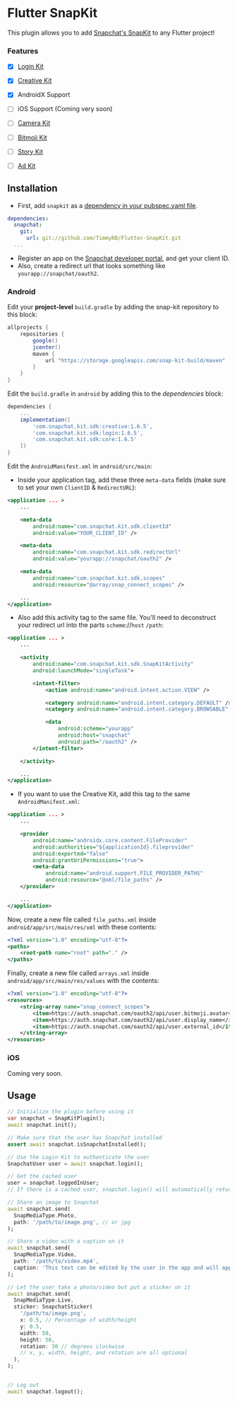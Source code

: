 # Flutter SnapKit

 This plugin allows you to add [Snapchat's SnapKit](https://kit.snapchat.com/) to any Flutter project!

### Features

- [x] [Login Kit](https://kit.snapchat.com/login-kit)

- [x] [Creative Kit](https://kit.snapchat.com/creative-kit)

- [x] AndroidX Support

- [ ] iOS Support (Coming very soon)

- [ ] [Camera Kit](https://kit.snapchat.com/camera-kit)

- [ ] [Bitmoji Kit](https://kit.snapchat.com/bitmoji-kit)

- [ ] [Story Kit](https://kit.snapchat.com/story-kit)

- [ ] [Ad Kit](https://kit.snapchat.com/ad-kit)



## Installation

- First, add `snapkit` as a [dependency in your pubspec.yaml file](https://flutter.io/platform-plugins/).

```yaml
dependencies:
  snapchat:
    git:
      url: git://github.com/TimmyRB/Flutter-SnapKit.git
  ...
```

- Register an app on the [Snapchat developer portal](https://kit.snapchat.com/portal), and get your client ID.
- Also, create a redirect url that looks something like `yourapp://snapchat/oauth2`.

### Android

Edit your **project-level** `build.gradle` by adding the snap-kit repository to this block:

```groovy
allprojects {
    repositories {
        google()
        jcenter()
        maven {
            url "https://storage.googleapis.com/snap-kit-build/maven"
        }
    }
}
```

Edit the `build.gradle` in `android` by adding this to the *dependencies* block:

```groovy
dependencies {
    ...
    implementation([
        'com.snapchat.kit.sdk:creative:1.6.5',
        'com.snapchat.kit.sdk:login:1.6.5',
        'com.snapchat.kit.sdk:core:1.6.5'
    ])
}
```

Edit the `AndroidManifest.xml` in `android/src/main`:

- Inside your application tag, add these three `meta-data` fields (make sure to set your own `ClientID` & `RedirectURL`):

```xml
<application ... >
    ...

    <meta-data
        android:name="com.snapchat.kit.sdk.clientId"
        android:value="YOUR_CLIENT_ID" />

    <meta-data
        android:name="com.snapchat.kit.sdk.redirectUrl"
        android:value="yourapp://snapchat/oauth2" />

    <meta-data
        android:name="com.snapchat.kit.sdk.scopes"
        android:resource="@array/snap_connect_scopes" />

    ...
</application>
```

- Also add this activity tag to the same file. You'll need to deconstruct your redirect url into the parts `scheme`://`host` `/path`:

```xml
<application ... >
    ...

    <activity
        android:name="com.snapchat.kit.sdk.SnapKitActivity"
        android:launchMode="singleTask">

        <intent-filter>
            <action android:name="android.intent.action.VIEW" />

            <category android:name="android.intent.category.DEFAULT" />
            <category android:name="android.intent.category.BROWSABLE" />

            <data
                android:scheme="yourapp"
                android:host="snapchat"
                android:path="/oauth2" />
        </intent-filter>

    </activity>

    ...
</application>
```

- If you want to use the Creative Kit, add this tag to the same `AndroidManifest.xml`:

```xml
<application ... >
    ...

    <provider
        android:name="androidx.core.content.FileProvider"
        android:authorities="${applicationId}.fileprovider"
        android:exported="false"
        android:grantUriPermissions="true">
        <meta-data
            android:name="android.support.FILE_PROVIDER_PATHS"
            android:resource="@xml/file_paths" />
    </provider>

    ...
</application>
```

Now, create a new file called `file_paths.xml` inside `android/app/src/main/res/xml` with these contents:

```xml
<?xml version="1.0" encoding="utf-8"?>
<paths>
    <root-path name="root" path="." />
</paths>
```

Finally, create a new file called `arrays.xml` inside `android/app/src/main/res/values` with the contents:

```xml
<?xml version="1.0" encoding="utf-8"?>
<resources>
    <string-array name="snap_connect_scopes">
        <item>https://auth.snapchat.com/oauth2/api/user.bitmoji.avatar</item>
        <item>https://auth.snapchat.com/oauth2/api/user.display_name</item>
        <item>https://auth.snapchat.com/oauth2/api/user.external_id</item>
    </string-array>
</resources>
```

### iOS

Coming very soon.

## Usage

```dart
// Initialize the plugin before using it
var snapchat = SnapKitPlugin();
await snapchat.init();

// Make sure that the user has Snapchat installed
assert await snapchat.isSnapchatInstalled();

// Use the Login Kit to authenticate the user
SnapchatUser user = await snapchat.login();

// Get the cached user
user = snapchat.loggedInUser;
// If there is a cached user, snapchat.login() will automatically return it

// Share an image to Snapchat
await snapchat.send(
  SnapMediaType.Photo,
  path: '/path/to/image.png', // or jpg
);

// Share a video with a caption on it
await snapchat.send(
  SnapMediaType.Video,
  path: '/path/to/video.mp4',
  caption: 'This text can be edited by the user in the app and will appear on top of the video',
);

// Let the user take a photo/video but put a sticker on it
await snapchat.send(
  SnapMediaType.Live,
  sticker: SnapchatSticker(
    '/path/to/image.png',
    x: 0.5, // Percentage of width/height
    y: 0.5,
    width: 50,
    height: 50,
    rotation: 30 // degrees clockwise
    // x, y, width, height, and rotation are all optional
  ),
);


// Log out
await snapchat.logout();
```